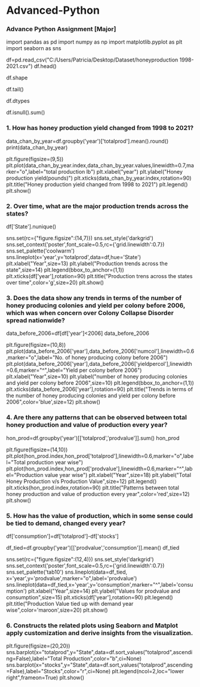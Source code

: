 # Advanced-Python
### Advance Python Assignment [Major]

import pandas as pd
import numpy as np
import matplotlib.pyplot as plt
import seaborn as sns    

df=pd.read_csv("C:/Users/Patricia/Desktop/Dataset/honeyproduction 1998-2021.csv")
df.head()

df.shape

df.tail()

 df.dtypes

df.isnull().sum()

### 1. How has honey production yield changed from 1998 to 2021?

data_chan_by_year=df.groupby('year')['totalprod'].mean().round()
print(data_chan_by_year)


plt.figure(figsize=(9,5))
plt.plot(data_chan_by_year.index,data_chan_by_year.values,linewidth=0.7,marker="o",label="total production lb")
plt.xlabel("year")
plt.ylabel("Honey production yield(pounds)")
plt.xticks(data_chan_by_year.index,rotation=90)
plt.title("Honey production yield changed from 1998 to 2021")
plt.legend()
plt.show()

### 2. Over time, what are the major production trends across the states?

df['State'].nunique()

sns.set(rc={"figure.figsize":(14,7)})
sns.set_style('darkgrid')
sns.set_context('poster',font_scale=0.5,rc={'grid.linewidth':0.7})
sns.set_palette('coolwarm')
sns.lineplot(x='year',y='totalprod',data=df,hue='State')
plt.xlabel("Year",size=13)
plt.ylabel("Production trends across the state",size=14)
plt.legend(bbox_to_anchor=(1,1))
plt.xticks(df['year'],rotation=90)
plt.title("Production trens across the states over time",color='g',size=20)
plt.show()

### 3. Does the data show any trends in terms of the number of honey producing colonies and yield per colony before 2006, which was when concern over Colony Collapse Disorder spread nationwide?

data_before_2006=df[df['year']<2006]
data_before_2006

plt.figure(figsize=(10,8))
plt.plot(data_before_2006['year'],data_before_2006['numcol'],linewidth=0.6,marker="o",label="No. of honey producing colony before 2006")
plt.plot(data_before_2006['year'],data_before_2006['yieldpercol'],linewidth=0.6,marker="^",label="Yield per colony before 2006")
plt.xlabel("Year",size=10)
plt.ylabel("number of honey producing colonies and yield per colony before 2006",size=10)
plt.legend(bbox_to_anchor=(1,1))
plt.xticks(data_before_2006['year'],rotation=90)
plt.title("Trends in terms of the number of honey producing colonies and yield per colony before 2006",color='blue',size=12)
plt.show()

### 4. Are there any patterns that can be observed between total honey production and value of production every year?

hon_prod=df.groupby('year')[['totalprod','prodvalue']].sum()
hon_prod

plt.figure(figsize=(14,10))
plt.plot(hon_prod.index,hon_prod['totalprod'],linewidth=0.6,marker="o",label="Total production year wise")
plt.plot(hon_prod.index,hon_prod['prodvalue'],linewidth=0.6,marker="^",label="Production value year wise")
plt.xlabel("Year",size=18)
plt.ylabel("Total Honey Production v/s Production Value",size=12)
plt.legend()
plt.xticks(hon_prod.index,rotation=90)
plt.title("Patterns between total honey production and value of production every year",color='red',size=12)
plt.show()

### 5. How has the value of production, which in some sense could be tied to demand, changed every year?

df['consumption']=df['totalprod']-df['stocks']

df_tied=df.groupby('year')[['prodvalue','consumption']].mean()
df_tied

sns.set(rc={"figure.figsize":(12,4)})
sns.set_style('darkgrid')
sns.set_context('poster',font_scale=0.5,rc={'grid.linewidth':0.7})
sns.set_palette('tab10')
sns.lineplot(data=df_tied, x='year',y='prodvalue',marker="o",label='prodvalue')
sns.lineplot(data=df_tied,x='year',y='consumption',marker="^",label='consumption')
plt.xlabel("Year",size=14)
plt.ylabel("Values for prodvalue and consumption",size=15)
plt.xticks(df['year'],rotation=90)
plt.legend()
plt.title("Production Value tied up with demand year wise",color='maroon',size=20)
plt.show()

### 6. Constructs the related plots using Seaborn and Matplot apply customization and derive insights from the visualization.

plt.figure(figsize=(20,20))
sns.barplot(x="totalprod",y="State",data=df.sort_values("totalprod",ascending=False),label="Total Production",color="b",ci=None)
sns.barplot(x="stocks",y="State",data=df.sort_values("totalprod",ascending=False),label="Stocks",color="r",ci=None)
plt.legend(ncol=2,loc="lower right",frameon=True)
plt.show()

